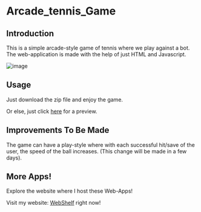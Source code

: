 # Arcade_tennis_Game

## **Introduction**
This is a simple arcade-style game of tennis where we play against a bot. The web-application is made with the help of just HTML and Javascript.

![image](https://user-images.githubusercontent.com/61109976/174336900-2824d7e2-4e21-49cf-8376-c4bbf120ba16.png)


## **Usage**
Just download the zip file and enjoy the game.

Or else, just click <a href="https://rahulrajdixit.github.io/Webshelf/arcade_tennis.html">here</a> for a preview.


## **Improvements To Be Made**
The game can have a play-style where with each successful hit/save of the user, the speed of the ball increases. (This change will be made in a few days).


## **More Apps!**
Explore the website where I host these Web-Apps!

Visit my website: <a href="https://rahulrajdixit.github.io/Webshelf">WebShelf</a> right now!
